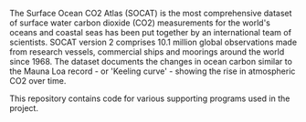 The Surface Ocean CO2 Atlas (SOCAT) is the most comprehensive dataset of surface water carbon dioxide (CO2) measurements for the world's oceans and coastal seas has been put together by an international team of scientists. SOCAT version 2 comprises 10.1 million global observations made from research vessels, commercial ships and moorings around the world since 1968. The dataset documents the changes in ocean carbon similar to the Mauna Loa record - or 'Keeling curve' - showing the rise in atmospheric CO2 over time.

This repository contains code for various supporting programs used in the project.